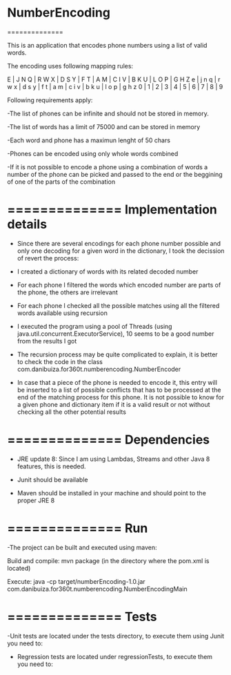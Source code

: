 NumberEncoding
==============
==============

This is an application that encodes phone numbers using a list of valid words.

The encoding uses following mapping rules:

E | J N Q | R W X | D S Y | F T | A M | C I V | B K U | L O P | G H Z
e | j n q | r w x | d s y | f t | a m | c i v | b k u | l o p | g h z
0 |   1   |   2   |   3   |  4  |  5  |   6   |   7   |   8   |   9

Following requirements apply:

-The list of phones can be infinite and should not be stored in memory.

-The list of words has a limit of 75000 and can be stored in memory

-Each word and phone has a maximun lenght of 50 chars

-Phones can be encoded using only whole words combined

-If it is not possible to encode a phone using a combination of words a number of the phone can be picked and passed to the end or the beggining of one of the parts of the combination

==============
Implementation details
==============
- Since there are several encodings for each phone number possible and only one decoding for a given word in the dictionary, I took the decission of revert the process:

- I created a dictionary of words with its related decoded number

- For each phone I filtered the words which encoded number are parts of the phone, the others are irrelevant

- For each phone I checked all the possible matches using all the filtered words available using recursion

- I executed the program using a pool of Threads (using java.util.concurrent.ExecutorService), 10 seems to be a good number from the results I got

- The recursion process may be quite complicated to explain, it is better to check the code in the class com.danibuiza.for360t.numberencoding.NumberEncoder

- In case that a piece of the phone is needed to encode it, this entry will be inserted to a list of possible conflicts that has to be processed at the end of the matching process for this phone. It is not possible to know for a given phone and dictionary item if it is a valid result or not without checking all the other potential results

==============
Dependencies
==============
- JRE update 8: Since I am using Lambdas, Streams and other Java 8 features, this is needed.

- Junit should be available

- Maven should be installed in your machine and should point to the proper JRE 8

==============
Run
==============
-The project can be built and executed using maven:

Build and compile: mvn package (in the directory where the pom.xml is located)

Execute: java -cp target/numberEncoding-1.0.jar com.danibuiza.for360t.numberencoding.NumberEncodingMain

==============
Tests
==============

-Unit tests are located under the tests directory, to execute them using Junit you need to:

- Regression tests are located under regressionTests, to execute them you need to:
